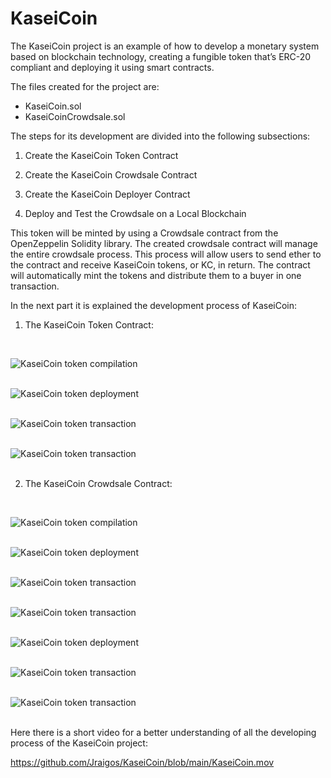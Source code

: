 # KaseiCoin

The KaseiCoin project is an example of how to develop a monetary system based on blockchain technology, creating a fungible token that’s ERC-20 compliant and deploying it using smart contracts.

The files created for the project are:
- KaseiCoin.sol
- KaseiCoinCrowdsale.sol


The steps for its development are divided into the following subsections:


1. Create the KaseiCoin Token Contract


2. Create the KaseiCoin Crowdsale Contract


3. Create the KaseiCoin Deployer Contract


4. Deploy and Test the Crowdsale on a Local Blockchain


This token will be minted by using a Crowdsale contract from the OpenZeppelin Solidity library. The created crowdsale contract will manage the entire crowdsale process. This process will allow users to send ether to the contract and receive KaseiCoin tokens, or KC, in return. The contract will automatically mint the tokens and distribute them to a buyer in one transaction.

In the next part it is explained the development process of KaseiCoin:


1. The KaseiCoin Token Contract:

</br>

![KaseiCoin token compilation](Execution_Results/token1.png)
</br>
</br>

![KaseiCoin token deployment](Execution_Results/token2.png)
</br>
</br>

![KaseiCoin token transaction](Execution_Results/token3.png)
</br>
</br>

![KaseiCoin token transaction](Execution_Results/token4.png)
</br>
</br>

2. The KaseiCoin Crowdsale Contract:

</br>

![KaseiCoin token compilation](Execution_Results/crowdsale1.png)
</br>
</br>

![KaseiCoin token deployment](Execution_Results/crowdsale2.png)
</br>
</br>

![KaseiCoin token transaction](Execution_Results/crowdsale3.png)
</br>
</br>

![KaseiCoin token transaction](Execution_Results/crowdsale4.png)
</br>
</br>

![KaseiCoin token deployment](Execution_Results/crowdsale5.png)
</br>
</br>

![KaseiCoin token transaction](Execution_Results/crowdsale6.png)
</br>
</br>

![KaseiCoin token transaction](Execution_Results/crowdsale7.png)
</br>
</br>


Here there is a short video for a better understanding of all the developing process of the KaseiCoin project:

https://github.com/Jraigos/KaseiCoin/blob/main/KaseiCoin.mov



